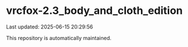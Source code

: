 # vrcfox-2.3_body_and_cloth_edition

Last updated: 2025-06-15 20:29:56

This repository is automatically maintained.
